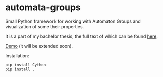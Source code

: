 # automata-groups
Small Python framework for working with Automaton Groups and visualization of some
their properties.

It is a part of my bachelor thesis, the full text of
which can be found [here](./latex/bachelor_work/Bachelor.pdf).

[Demo](./demo) (it will be extended soon).


Installation: 
```
pip install Cython 
pip install .
```
